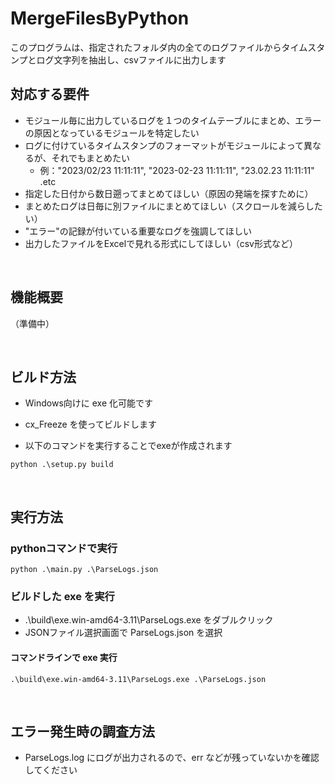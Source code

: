 # MergeFilesByPython

このプログラムは、指定されたフォルダ内の全てのログファイルからタイムスタンプとログ文字列を抽出し、csvファイルに出力します


## 対応する要件

* モジュール毎に出力しているログを１つのタイムテーブルにまとめ、エラーの原因となっているモジュールを特定したい
* ログに付けているタイムスタンプのフォーマットがモジュールによって異なるが、それでもまとめたい
  * 例："2023/02/23 11:11:11", "2023-02-23 11:11:11", "23.02.23 11:11:11" .etc
* 指定した日付から数日遡ってまとめてほしい（原因の発端を探すために）
* まとめたログは日毎に別ファイルにまとめてほしい（スクロールを減らしたい）
* "エラー"の記録が付いている重要なログを強調してほしい
* 出力したファイルをExcelで見れる形式にしてほしい（csv形式など） 

<br>

## 機能概要

（準備中）

<br>

## ビルド方法

* Windows向けに exe 化可能です

* cx_Freeze を使ってビルドします
  
* 以下のコマンドを実行することでexeが作成されます
```
python .\setup.py build
```

<br>

## 実行方法

### pythonコマンドで実行

```
python .\main.py .\ParseLogs.json
```


### ビルドした exe を実行

* .\build\exe.win-amd64-3.11\ParseLogs.exe をダブルクリック
* JSONファイル選択画面で ParseLogs.json を選択

#### コマンドラインで exe 実行

```
.\build\exe.win-amd64-3.11\ParseLogs.exe .\ParseLogs.json
```


<br>

## エラー発生時の調査方法

* ParseLogs.log にログが出力されるので、err などが残っていないかを確認してください